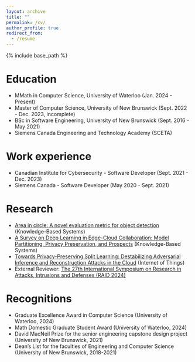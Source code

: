 ```yaml
---
layout: archive
title: ""
permalink: /cv/
author_profile: true
redirect_from:
  - /resume
---
```


{% include base_path %}

Education
======
* MMath in Computer Science, University of Waterloo (Jan. 2024 - Present)
* Master of Computer Science, University of New Brunswick (Sept. 2022 - Dec. 2023, incomplete)
* BSc in Software Engineering, University of New Brunswick (Sept. 2016 - May 2021)
* Siemens Canada Engineering and Technology Academy (SCETA)

Work experience
======
* Canadian Institute for Cybersecurity - Software Developer (Sept. 2021 - Dec. 2023)
* Siemens Canada - Software Developer (May 2020 - Sept. 2021)

Research
======
* [Area in circle: A novel evaluation metric for object detection](https://doi.org/10.1016/j.knosys.2024.111684) (Knowledge-Based Systems)
* [A Survey on Deep Learning in Edge-Cloud Collaboration: Model Partitioning, Privacy Preservation, and Prospects](https://doi.org/10.1016/j.knosys.2025.112965) (Knowledge-Based Systems)
* [Towards Privacy-Preserving Split Learning: Destabilizing Adversarial Inference and Reconstruction Attacks in the Cloud](https://doi.org/10.1016/j.iot.2025.101558) (Internet of Things)
* External Reviewer: [The 27th International Symposium on Research in Attacks, Intrusions and Defenses (RAID 2024)](https://raid2024.github.io/)

Recognitions
======
* Graduate Excellence Award in Computer Science (University of Waterloo, 2024)
* Math Domestic Graduate Student Award (University of Waterloo, 2024)
* David MacNeil Prize for the senior engineering capstone design project (University of New Brunswick, 2021)
* Dean’s List for the faculties of Engineering and Computer Science (University of New Brunswick, 2018-2021)

